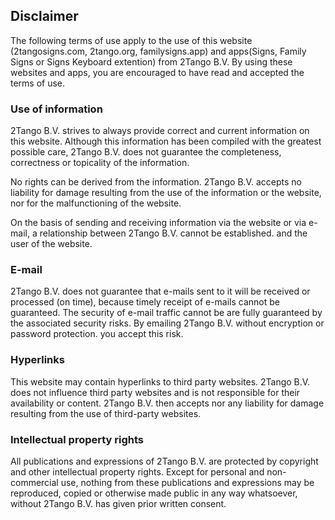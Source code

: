 ## Disclaimer


The following terms of use apply to the use of this website (2tangosigns.com, 2tango.org, familysigns.app) and apps(Signs, Family Signs or Signs Keyboard extention) from 2Tango B.V. By using these websites and apps, you are encouraged to have read and accepted the terms of use.

### Use of information
2Tango B.V. strives to always provide correct and current information on this website. Although this information has been compiled with the greatest possible care, 2Tango B.V. does not guarantee the completeness, correctness or topicality of the information.

No rights can be derived from the information. 2Tango B.V. accepts no liability for damage resulting from the use of the information or the website, nor for the malfunctioning of the website.

On the basis of sending and receiving information via the website or via e-mail, a relationship between 2Tango B.V. cannot be established. and the user of the website.

### E-mail
2Tango B.V. does not guarantee that e-mails sent to it will be received or processed (on time), because timely receipt of e-mails cannot be guaranteed. The security of e-mail traffic cannot be
are fully guaranteed by the associated security risks. By emailing 2Tango B.V. without encryption or password protection. you accept this risk.

### Hyperlinks
This website may contain hyperlinks to third party websites. 2Tango B.V. does not influence third party websites and is not responsible for their availability or content. 2Tango B.V. then accepts
nor any liability for damage resulting from the use of third-party websites.

### Intellectual property rights
All publications and expressions of 2Tango B.V. are protected by copyright and other intellectual property rights. Except for personal and non-commercial use, nothing from these publications and expressions may be reproduced, copied or otherwise made public in any way whatsoever, without 2Tango B.V. has given prior written consent.
